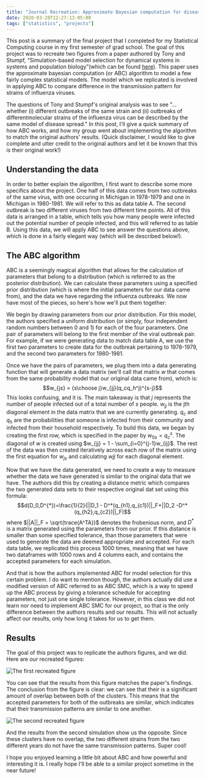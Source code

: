 ```yaml
---
title: "Journal Recreation: Approximate Bayesian computation for disease outbreaks"
date: 2020-03-28T12:27:13-05:00
tags: ["statistics", "projects"]
---
```


This post is a summary of the final project that I completed for my Statistical Computing course in my first semester of grad school. The goal of this project was to recreate two figures from a paper authored by Tony and Stumpf, “Simulation-based model selection for dynamical systems in systems and population biology”(which can be found [here](https://academic.oup.com/bioinformatics/article/26/1/104/182571)). This paper uses the approximate bayesian computation (or ABC) algorithm to model a few fairly complex statistical models. The model which we replicated is involved in applying ABC to compare difference in the transmission pattern for strains of influenza viruses.

The questions of Tony and Stumpf's original analysis was to see "... whether (i) different outbreaks of the same strain and (ii) outbreaks of differentmolecular strains of the influenza virus can be described by the same model of disease spread."  In this post, I'll give a quick summary of how ABC works, and how my group went about implementing the algorithm to match the original authors' results. (Quick disclaimer, I would like to give complete and utter credit to the original authors and let it be known that this is their original work!)

## Understanding the data

In order to better explain the algorithm, I first want to describe some more specifics about the project. One half of this data comes from two outbreaks of the same virus, with one occuring in Michigan in 1978-1979 and one in Michigan in 1980-1981. We will refer to this as data table A. The second outbreak is two different viruses from two different time points. All of this data is arranged in a table, which tells you how many people were infected out the potential number of people infected, and this will referred to as  table B. Using this data, we will apply ABC to see answer the questions above, which is done in a fairly elegant way (which will be described below!).

## The ABC algorithm

ABC is a seemingly magical algorithm that allows for the calculation of parameters that belong to a distribution (which is referred to as the posterior distribution). We can calculate these parameters using a specified prior distribution (which is where the initial parameters for our data came from), and the data we have regarding the influenza outbreaks. We now have most of the pieces, so here's how we'll put them together:

We begin by drawing parameters from our prior distribution. For this model, the authors specified a uniform distribution (or simply, four independent random numbers between 0 and 1) for each of the four parameters. One pair of parameters will belong to the first member of the viral outbreak pair. For example, if we were generating data to match data table A, we use the first two parameters to create data for the outbreak pertaining to 1978-1979, and the second two parameters for 1980-1981.

Once we have the pairs of parameters, we plug them into a data generating function that will generate a data matrix (we'll call that matrix $w$ that comes from the same probability model that our original data came from), which is: $$w_{js} = {s\choose j}w_{jj}(q_cq_h^j)^{s-j}$$ This looks confusing, and it is. The main takeaway is that $j$ represents the number of people infected out of a total number of $s$ people. $w_{jj}$ is the jth diagonal element in the data matrix that we are currently generating. $q_c$ and $q_h$ are the probabilities that someone is infected from their community and infected from their household respectively. To build this data, we began by creating the first row, which is specified in the paper by $w_{0s} = q_c^s$. The diagonal of $w$ is created using $w_{jj} = 1 - \sum_{i=0}^{j-1}w_{ij}$. The rest of the data was then created iteratively across each row of the matrix using the first equation for $w_{js}$ and calculating $wjj$ for each diagonal element.

Now that we have the data generated, we need to create a way to measure whether the data we have generated is similar to the original data that we have. The authors did this by creating a distance metric which compares the two generated data sets to their respective original dat set using this formula: $$d(D_0,D^{*})=\frac{1}{2}(||D_1 - D^*(q_{h1},q_{c1})||_F+||D_2 -D^*(q_{h2},q_{c2})||_F)$$ where $||A||_F = \sqrt{trace(A^TA)}$ denotes the frobenious norm, and $D^*$ is a matrix generated using the parameters from our prior. If this distance is smaller than some specified tolerance, than those parameters that were used to generate the data are deemed appropriate and accepted. For each data table, we replicated this process 1000 times, meaning that we have two dataframes with 1000 rows and 4 columns each, and contains the accepted parameters for each simulation.

And that is how the authors implemented ABC for model selection for this certain problem. I do want to mention though, the authors actually did use a modified version of ABC referred to as ABC SMC, which is a way to speed up the ABC process by giving a tolerance schedule for accepting parameters, not just one single tolerance. However, in this class we did not learn nor need to implement ABC SMC for our project, so that is the only difference between the authors results and our results. This will not actually affect our results, only how long it takes for us to get them.

## Results

The goal of this project was to replicate the authors figures, and we did. Here are our recreated figures:

![The first recreated figure](/images/res1.png)

You can see that the results from this figure matches the paper's findings. The conclusion from the figure is clear: we can see that their is a significant amount of overlap between both of the clusters. This means that the accepted parameters for both of the outbreaks are similar, which indicates that their transmission patterns are similar to one another.

![The second recreated figure](/images/res2.png)

And the results from the second simulation show us the opposite. Since these clusters have no overlap, the two different strains from the two different years do not have the same transmission patterns. Super cool!

I hope you enjoyed learning a little bit about ABC and how powerful and interesting it is. I really hope I'll be able to a similar project sometime in the near future!
